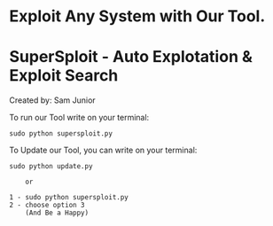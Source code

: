 # Exploit Any System with Our Tool.

# SuperSploit - Auto Explotation & Exploit Search

Created by: Sam Junior


To run our Tool write on your terminal:

	sudo python supersploit.py

To Update our Tool, you can write on your terminal:

	sudo python update.py

		or
	
	1 - sudo python supersploit.py 
	2 - choose option 3
		(And Be a Happy)
